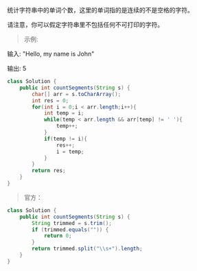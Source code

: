 统计字符串中的单词个数，这里的单词指的是连续的不是空格的字符。

请注意，你可以假定字符串里不包括任何不可打印的字符。

>示例:

输入: "Hello, my name is John"

输出: 5
```java
class Solution {
    public int countSegments(String s) {
        char[] arr = s.toCharArray();
        int res = 0;
        for(int i = 0;i < arr.length;i++){
            int temp = i;
            while(temp < arr.length && arr[temp] != ' '){
                temp++;
            }
            if(temp != i){
                res++;
                i = temp;
            }
        }
        return res;
    }
}
```
>官方：
```java
class Solution {
    public int countSegments(String s) {
        String trimmed = s.trim();
        if (trimmed.equals("")) {
            return 0;
        }
        return trimmed.split("\\s+").length;
    }
}
```
